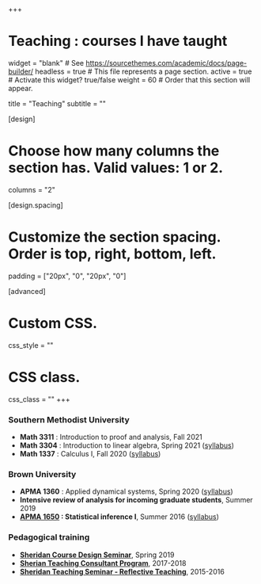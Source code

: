+++
# Teaching : courses I have taught

widget = "blank"  # See https://sourcethemes.com/academic/docs/page-builder/
headless = true  # This file represents a page section.
active = true  # Activate this widget? true/false
weight = 60  # Order that this section will appear.

title = "Teaching"
subtitle = ""

[design]
  # Choose how many columns the section has. Valid values: 1 or 2.
  columns = "2"

[design.spacing]
  # Customize the section spacing. Order is top, right, bottom, left.
  padding = ["20px", "0", "20px", "0"]

[advanced]
 # Custom CSS. 
 css_style = ""
 
 # CSS class.
 css_class = ""
+++

### Southern Methodist University

* **Math 3311** : Introduction to proof and analysis, Fall 2021
* **Math 3304** : Introduction to linear algebra, Spring 2021 ([syllabus](files/Math3304syllabusSpring2021.pdf))
* **Math 1337** : Calculus I, Fall 2020 ([syllabus](files/Math1337syllabusFall2020.pdf))

### Brown University

* **APMA 1360** : Applied dynamical systems, Spring 2020 ([syllabus](files/APMA1360syllabus.pdf))
* **Intensive review of analysis for incoming graduate students**, Summer 2019
* **[APMA 1650](http://apma1650.rprkr.net) : Statistical inference I**, Summer 2016 ([syllabus](files/APMA1650syllabus.pdf))

<!-- ### Teaching assistant

* **APMA 0350** : Applied ordinary differential equations (Spring 2016)
* **APMA 1650** : Statistical Inference I (Fall 2015) -->

### Pedagogical training
* [**Sheridan Course Design Seminar**](https://www.brown.edu/sheridan/programs-services/certificates/course-design-seminar), Spring 2019
* [**Sherian Teaching Consultant Program**](https://www.brown.edu/sheridan/programs-services/certificates/teaching-consultant-program), 2017-2018
* [**Sheridan Teaching Seminar - Reflective Teaching**](https://www.brown.edu/sheridan/programs-services/certificates/sheridan-teaching-seminar), 2015-2016




